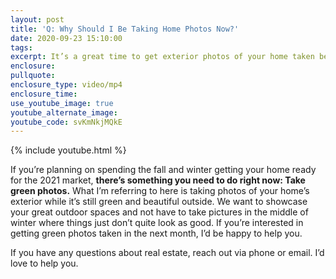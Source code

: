 ```yaml
---
layout: post
title: 'Q: Why Should I Be Taking Home Photos Now?'
date: 2020-09-23 15:10:00
tags:
excerpt: It’s a great time to get exterior photos of your home taken before winter.
enclosure:
pullquote:
enclosure_type: video/mp4
enclosure_time:
use_youtube_image: true
youtube_alternate_image:
youtube_code: svKmNkjMQkE
---
```


{% include youtube.html %}

If you’re planning on spending the fall and winter getting your home ready for the 2021 market, **there’s something you need to do right now: Take green photos.** What I’m referring to here is taking photos of your home’s exterior while it’s still green and beautiful outside. We want to showcase your great outdoor spaces and not have to take pictures in the middle of winter where things just don’t quite look as good. If you’re interested in getting green photos taken in the next month, I’d be happy to help you.&nbsp;

If you have any questions about real estate, reach out via phone or email. I’d love to help you.
